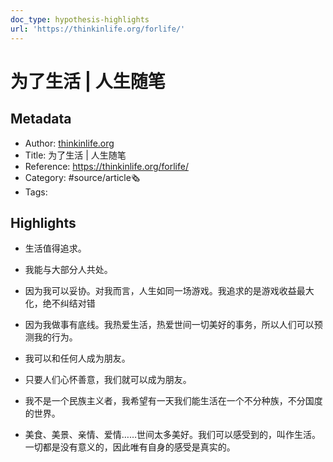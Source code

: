 ```yaml
---
doc_type: hypothesis-highlights
url: 'https://thinkinlife.org/forlife/'
---
```

# 为了生活 | 人生随笔
## Metadata
- Author: [thinkinlife.org]()
- Title: 为了生活 | 人生随笔
- Reference: https://thinkinlife.org/forlife/
- Category: #source/article🗞
- Tags:
## Highlights
- 生活值得追求。

- 我能与大部分人共处。

- 因为我可以妥协。对我而言，人生如同一场游戏。我追求的是游戏收益最大化，绝不纠结对错

- 因为我做事有底线。我热爱生活，热爱世间一切美好的事务，所以人们可以预测我的行为。

- 我可以和任何人成为朋友。

- 只要人们心怀善意，我们就可以成为朋友。

- 我不是一个民族主义者，我希望有一天我们能生活在一个不分种族，不分国度的世界。

- 美食、美景、亲情、爱情……世间太多美好。我们可以感受到的，叫作生活。一切都是没有意义的，因此唯有自身的感受是真实的。

